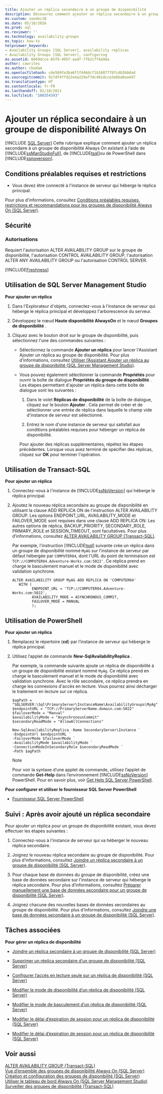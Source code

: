 ```yaml
---
title: Ajouter un réplica secondaire à un groupe de disponibilité
description: Découvrez comment ajouter un réplica secondaire à un groupe de disponibilité Always On à l’aide de Transact-SQL (T-SQL), de PowerShell ou de l’Assistant Groupe de disponibilité dans SQL Server Management Studio (SSMS).
ms.custom: seodec18
ms.date: 05/18/2016
ms.prod: sql
ms.reviewer: ''
ms.technology: availability-groups
ms.topic: how-to
helpviewer_keywords:
- Availability Groups [SQL Server], availability replicas
- Availability Groups [SQL Server], configuring
ms.assetid: 6669dcce-85f9-495f-aadf-7f62cff4a9da
author: cawrites
ms.author: chadam
ms.openlocfilehash: cde589fa3ba6f1fd46dcf1b16077797cdb268dad
ms.sourcegitcommit: 917df4ffd22e4a229af7dc481dcce3ebba0aa4d7
ms.translationtype: HT
ms.contentlocale: fr-FR
ms.lasthandoff: 02/10/2021
ms.locfileid: "100354393"
---
```

# <a name="add-a-secondary-replica-to-an-always-on-availability-group"></a>Ajouter un réplica secondaire à un groupe de disponibilité Always On
[!INCLUDE [SQL Server](../../../includes/applies-to-version/sqlserver.md)]
  Cette rubrique explique comment ajouter un réplica secondaire à un groupe de disponibilité Always On existant à l’aide de [!INCLUDE[ssManStudioFull](../../../includes/ssmanstudiofull-md.md)], de [!INCLUDE[tsql](../../../includes/tsql-md.md)]ou de PowerShell dans [!INCLUDE[ssnoversion](../../../includes/ssnoversion-md.md)].  

  
##  <a name="prerequisites-and-restrictions"></a><a name="PrerequisitesRestrictions"></a> Conditions préalables requises et restrictions  
  
-   Vous devez être connecté à l'instance de serveur qui héberge le réplica principal.  
  
 Pour plus d’informations, consultez [Conditions préalables requises, restrictions et recommandations pour les groupes de disponibilité Always On &#40;SQL Server&#41;](../../../database-engine/availability-groups/windows/prereqs-restrictions-recommendations-always-on-availability.md).  

##  <a name="security"></a><a name="Security"></a> Sécurité  
  
###  <a name="permissions"></a><a name="Permissions"></a> Autorisations  
 Requiert l'autorisation ALTER AVAILABILITY GROUP sur le groupe de disponibilité, l'autorisation CONTROL AVAILABILITY GROUP, l'autorisation ALTER ANY AVAILABILITY GROUP ou l'autorisation CONTROL SERVER.  

[!INCLUDE[Freshness](../../../includes/paragraph-content/fresh-note-steps-feedback.md)]

##  <a name="using-sql-server-management-studio"></a><a name="SSMSProcedure"></a> Utilisation de SQL Server Management Studio  
 **Pour ajouter un réplica**  
  
1.  Dans l'Explorateur d'objets, connectez-vous à l'instance de serveur qui héberge le réplica principal et développez l'arborescence du serveur.  
  
2.  Développez le nœud **Haute disponibilité AlwaysOn** et le nœud **Groupes de disponibilité** .  
  
3.  Cliquez avec le bouton droit sur le groupe de disponibilité, puis sélectionnez l'une des commandes suivantes :  
  
    -   Sélectionnez la commande **Ajouter un réplica** pour lancer l'Assistant Ajouter un réplica au groupe de disponibilité. Pour plus d’informations, consultez [Utiliser l’Assistant Ajouter un réplica au groupe de disponibilité &#40;SQL Server Management Studio&#41;](../../../database-engine/availability-groups/windows/use-the-add-replica-to-availability-group-wizard-sql-server-management-studio.md).  
  
    -   Vous pouvez également sélectionner la commande **Propriétés** pour ouvrir la boîte de dialogue **Propriétés du groupe de disponibilité** . Les étapes permettant d'ajouter un réplica dans cette boîte de dialogue sont les suivantes :  
  
        1.  Dans le volet **Réplicas de disponibilité** de la boîte de dialogue, cliquez sur le bouton **Ajouter** . Cela permet de créer et de sélectionner une entrée de réplica dans laquelle le champ vide d'instance de serveur est sélectionné.  
  
        2.  Entrez le nom d'une instance de serveur qui satisfait aux conditions préalables requises pour héberger un réplica de disponibilité.  
  
         Pour ajouter des réplicas supplémentaires, répétez les étapes précédentes. Lorsque vous avez terminé de spécifier des réplicas, cliquez sur **OK** pour terminer l'opération.  
  
##  <a name="using-transact-sql"></a><a name="TsqlProcedure"></a> Utilisation de Transact-SQL  
 **Pour ajouter un réplica**  
  
1.  Connectez-vous à l'instance de [!INCLUDE[ssNoVersion](../../../includes/ssnoversion-md.md)] qui héberge le réplica principal.  
  
2.  Ajoutez le nouveau réplica secondaire au groupe de disponibilité en utilisant la clause ADD REPLICA ON de l'instruction ALTER AVAILABILITY GROUP. Les options ENDPOINT_URL, AVAILABILITY_MODE et FAILOVER_MODE sont requises dans une clause ADD REPLICA ON. Les autres options de réplica, BACKUP_PRIORITY, SECONDARY_ROLE, PRIMARY_ROLE et SESSION_TIMEOUT, sont facultatives. Pour plus d’informations, consultez [ALTER AVAILABILITY GROUP &#40;Transact-SQL&#41;](../../../t-sql/statements/alter-availability-group-transact-sql.md).  
  
     Par exemple, l'instruction [!INCLUDE[tsql](../../../includes/tsql-md.md)] suivante crée un réplica dans un groupe de disponibilité nommé `MyAG` sur l'instance de serveur par défaut hébergée par `COMPUTER04`, dont l'URL du point de terminaison est `TCP://COMPUTER04.Adventure-Works.com:5022'`. Ce réplica prend en charge le basculement manuel et le mode de disponibilité avec validation synchrone.  
  
    ```  
    ALTER AVAILABILITY GROUP MyAG ADD REPLICA ON 'COMPUTER04'   
       WITH (  
             ENDPOINT_URL = 'TCP://COMPUTER04.Adventure-Works.com:5022',  
             AVAILABILITY_MODE = ASYNCHRONOUS_COMMIT,  
             FAILOVER_MODE = MANUAL  
             );  
    ```  
  
##  <a name="using-powershell"></a><a name="PowerShellProcedure"></a> Utilisation de PowerShell  
 **Pour ajouter un réplica**  
  
1.  Remplacez le répertoire (**cd**) par l’instance de serveur qui héberge le réplica principal.  
  
2.  Utilisez l’applet de commande **New-SqlAvailabilityReplica** .  
  
     Par exemple, la commande suivante ajoute un réplica de disponibilité à un groupe de disponibilité existant nommé `MyAg`. Ce réplica prend en charge le basculement manuel et le mode de disponibilité avec validation synchrone. Avec le rôle secondaire, ce réplica prendra en charge les connexions d'accès en lecture. Vous pourrez ainsi décharger le traitement en lecture sur ce réplica.  
  
    ```  
    $agPath = "SQLSERVER:\Sql\PrimaryServer\InstanceName\AvailabilityGroups\MyAg"  
    $endpointURL = "TCP://PrimaryServerName.domain.com:5022"  
    $failoverMode = "Manual"  
    $availabilityMode = "AsynchronousCommit"  
    $secondaryReadMode = "AllowAllConnections"  
  
    New-SqlAvailabilityReplica -Name SecondaryServer\Instance `   
    -EndpointUrl $endpointURL `   
    -FailoverMode $failoverMode `   
    -AvailabilityMode $availabilityMode `   
    -ConnectionModeInSecondaryRole $secondaryReadMode `   
    -Path $agPath  
    ```  
  
    > [!NOTE]  
    >  Pour voir la syntaxe d’une applet de commande, utilisez l’applet de commande **Get-Help** dans l’environnement [!INCLUDE[ssNoVersion](../../../includes/ssnoversion-md.md)] PowerShell. Pour en savoir plus, voir [Get Help SQL Server PowerShell](../../../powershell/sql-server-powershell.md).  
  
 **Pour configurer et utiliser le fournisseur SQL Server PowerShell**  
  
-   [Fournisseur SQL Server PowerShell](../../../powershell/sql-server-powershell-provider.md)  
  
##  <a name="follow-up-after-adding-a-secondary-replica"></a><a name="FollowUp"></a> Suivi : Après avoir ajouté un réplica secondaire  
 Pour ajouter un réplica pour un groupe de disponibilité existant, vous devez effectuer les étapes suivantes :  
  
1.  Connectez-vous à l'instance de serveur qui va héberger le nouveau réplica secondaire.  
  
2.  Joignez le nouveau réplica secondaire au groupe de disponibilité. Pour plus d’informations, consultez [Joindre un réplica secondaire à un groupe de disponibilité &#40;SQL Server&#41;](../../../database-engine/availability-groups/windows/join-a-secondary-replica-to-an-availability-group-sql-server.md).  
  
3.  Pour chaque base de données du groupe de disponibilité, créez une base de données secondaire sur l'instance de serveur qui héberge le réplica secondaire. Pour plus d’informations, consultez [Préparer manuellement une base de données secondaire pour un groupe de disponibilité &#40;SQL Server&#41;](../../../database-engine/availability-groups/windows/manually-prepare-a-secondary-database-for-an-availability-group-sql-server.md).  
  
4.  Joignez chacune des nouvelles bases de données secondaires au groupe de disponibilité. Pour plus d’informations, consultez [Joindre une base de données secondaire à un groupe de disponibilité &#40;SQL Server&#41;](../../../database-engine/availability-groups/windows/join-a-secondary-database-to-an-availability-group-sql-server.md).  
  
##  <a name="related-tasks"></a><a name="RelatedTasks"></a> Tâches associées  
 **Pour gérer un réplica de disponibilité**  
  
-   [Joindre un réplica secondaire à un groupe de disponibilité &#40;SQL Server&#41;](../../../database-engine/availability-groups/windows/join-a-secondary-replica-to-an-availability-group-sql-server.md)  
  
-   [Supprimer un réplica secondaire d’un groupe de disponibilité &#40;SQL Server&#41;](../../../database-engine/availability-groups/windows/remove-a-secondary-replica-from-an-availability-group-sql-server.md)  
  
-   [Configurer l’accès en lecture seule sur un réplica de disponibilité &#40;SQL Server&#41;](../../../database-engine/availability-groups/windows/configure-read-only-access-on-an-availability-replica-sql-server.md)  
  
-   [Modifier le mode de disponibilité d’un réplica de disponibilité &#40;SQL Server&#41;](../../../database-engine/availability-groups/windows/change-the-availability-mode-of-an-availability-replica-sql-server.md)  
  
-   [Modifier le mode de basculement d’un réplica de disponibilité &#40;SQL Server&#41;](../../../database-engine/availability-groups/windows/change-the-failover-mode-of-an-availability-replica-sql-server.md)  
  
-   [Modifier le délai d’expiration de session pour un réplica de disponibilité &#40;SQL Server&#41;](../../../database-engine/availability-groups/windows/change-the-session-timeout-period-for-an-availability-replica-sql-server.md)  
  
-   [Modifier le délai d’expiration de session pour un réplica de disponibilité &#40;SQL Server&#41;](../../../database-engine/availability-groups/windows/change-the-session-timeout-period-for-an-availability-replica-sql-server.md)  
  
## <a name="see-also"></a>Voir aussi  
 [ALTER AVAILABILITY GROUP &#40;Transact-SQL&#41;](../../../t-sql/statements/alter-availability-group-transact-sql.md)   
 [Vue d’ensemble des groupes de disponibilité Always On &#40;SQL Server&#41;](../../../database-engine/availability-groups/windows/overview-of-always-on-availability-groups-sql-server.md)   
 [Création et configuration des groupes de disponibilité &#40;SQL Server&#41;](../../../database-engine/availability-groups/windows/creation-and-configuration-of-availability-groups-sql-server.md)   
 [Utiliser le tableau de bord Always On &#40;SQL Server Management Studio&#41;](../../../database-engine/availability-groups/windows/use-the-always-on-dashboard-sql-server-management-studio.md)   
 [Surveiller des groupes de disponibilité &#40;Transact-SQL&#41;](../../../database-engine/availability-groups/windows/monitor-availability-groups-transact-sql.md)  
  
